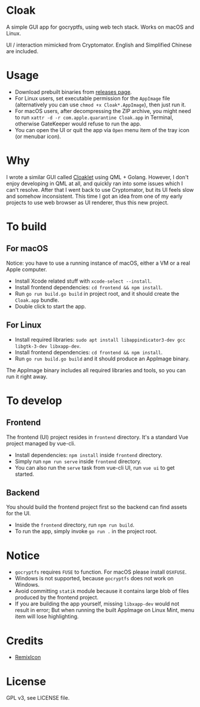 # Cloak

A simple GUI app for gocryptfs, using web tech stack. Works on macOS and Linux.

UI / interaction mimicked from Cryptomator. English and Simplified Chinese are included.

# Usage

- Download prebuilt binaries from [releases page](https://github.com/Cloaklet/Cloak/releases/latest/).
- For Linux users, set executable permission for the `AppImage` file (alternatively you can use `chmod +x Cloak*.AppImage`), then just run it.
- For macOS users, after decompressing the ZIP archive, you might need to run `xattr -d -r com.apple.quarantine Cloak.app` in Terminal, otherwise GateKeeper would refuse to run the app.
- You can open the UI or quit the app via `Open` menu item of the tray icon (or menubar icon).

# Why

I wrote a similar GUI called [Cloaklet](https://github.com/Cloaklet/Cloaklet) using QML + Golang.
However, I don't enjoy developing in QML at all, and quickly ran into some issues which I can't resolve.
After that I went back to use Cryptomator, but its UI feels slow and somehow inconsistent.
This time I got an idea from one of my early projects to use web browser as UI renderer, thus this new project.

# To build

## For macOS

Notice: you have to use a running instance of macOS, either a VM or a real Apple computer.

- Install Xcode related stuff with `xcode-select --install`.
- Install frontend dependencies: `cd frontend && npm install`.
- Run `go run build.go build` in project root, and it should create the `Cloak.app` bundle.
- Double click to start the app.

## For Linux

- Install required libraries: `sudo apt install libappindicator3-dev gcc libgtk-3-dev libxapp-dev`.
- Install frontend dependencies: `cd frontend && npm install`.
- Run `go run build.go build` and it should produce an AppImage binary.

The AppImage binary includes all required libraries and tools, so you can run it right away.

# To develop

## Frontend

The frontend (UI) project resides in `frontend` directory. It's a standard Vue project managed by vue-cli.

- Install dependencies: `npm install` inside `frontend` directory.
- Simply run `npm run serve` inside `frontend` directory.
- You can also run the `serve` task from vue-cli UI, run `vue ui` to get started.

## Backend

You should build the frontend project first so the backend can find assets for the UI.

- Inside the `frontend` directory, run `npm run build`.
- To run the app, simply invoke `go run .` in the project root.

# Notice

- `gocryptfs` requires `FUSE` to function. For macOS please install `OSXFUSE`.
- Windows is not supported, because `gocryptfs` does not work on Windows.
- Avoid committing `statik` module because it contains large blob of files produced by the frontend project.
- If you are building the app yourself, missing `libxapp-dev` would not result in error; But when running the built AppImage on Linux Mint, menu item will lose highlighting.

# Credits

- [RemixIcon](https://remixicon.com/)

# License

GPL v3, see LICENSE file.